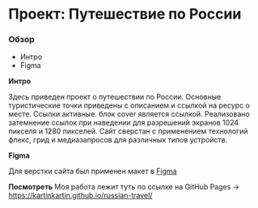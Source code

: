 # Проект: Путешествие по России

### Обзор
* Интро
* Figma

**Интро**

Здесь приведен проект о путешествии по России. 
Основные туристические точки приведены с описанием и ссылкой на ресурс о месте.
Ссылки активные. блок cover является ссылкой.
Реализовано затемнение ссылок при наведении для разрешений экранов 1024 пикселя и 1280 пикселей. 
Сайт сверстан с применением технологий флекс, грид и медиазапросов для различных типов устройств.

**Figma**

Для верстки сайта был применен макет в [Figma](https://www.figma.com/file/5S2WSbEFL6awjVWJ0NWL8Q/Sprint-3_-Russia-_-desktop-mobile?node-id=28503%3A0)

**Посмотреть**
Моя работа лежит туть по ссылке на GitHub Pages -> https://kartinkartin.github.io/russian-travel/
